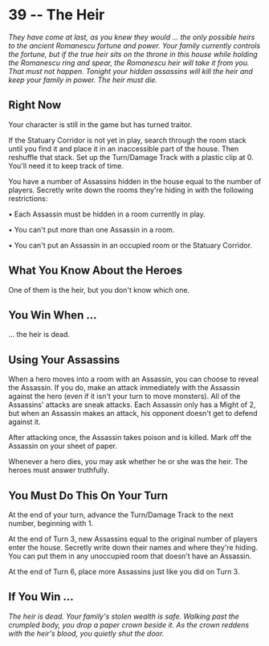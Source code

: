 # 39 -- The Heir

_They have come at last, as you knew they would ... the only possible heirs to the ancient Romanescu fortune and power. Your family currently controls the fortune, but if the true heir sits on the throne in this house while holding the Romanescu ring and spear, the Romanescu heir will take it from you. That must not happen. Tonight your hidden assassins will kill the heir and keep your family in power._
_The heir must die._

## Right Now

Your character is still in the game but has turned traitor.

If the Statuary Corridor is not yet in play, search through the room stack until you find it and place it in an inaccessible part of the house. Then reshuffle that stack. Set up the Turn/Damage Track with a plastic clip at 0. You'll need it to keep track of time.

You have a number of Assassins hidden in the house equal to the number of players. Secretly write down the rooms they're hiding in with the following restrictions:

• Each Assassin must be hidden in a room currently in play.

• You can't put more than one Assassin in a room.

• You can't put an Assassin in an occupied room or the Statuary Corridor.

## What You Know About the Heroes

One of them is the heir, but you don't know which one.

## You Win When ...

... the heir is dead.

## Using Your Assassins

When a hero moves into a room with an Assassin, you can choose to reveal the Assassin. If you do, make an attack immediately with the Assassin against the hero (even if it isn't your turn to move monsters). All of the Assassins' attacks are sneak attacks. Each Assassin only has a Might of 2, but when an Assassin makes an attack, his opponent doesn't get to defend against it.

After attacking once, the Assassin takes poison and is killed. Mark off the Assassin on your sheet of paper.

Whenever a hero dies, you may ask whether he or she was the heir. The heroes must answer truthfully.

## You Must Do This On Your Turn

At the end of your turn, advance the Turn/Damage Track to the next number, beginning with 1.

At the end of Turn 3, new Assassins equal to the original number of players enter the house. Secretly write down their names and where they're hiding. You can put them in any unoccupied room that doesn't have an Assassin.

At the end of Turn 6, place more Assassins just like you did on Turn 3.

## If You Win ...

_The heir is dead. Your family's stolen wealth is safe. Walking past the crumpled body, you drop a paper crown beside it. As the crown reddens with the heir's blood, you quietly shut the door._